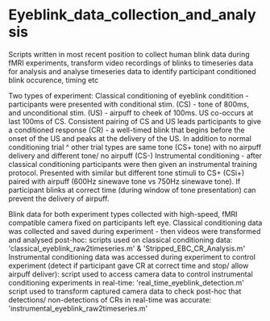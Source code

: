 # Eyeblink_data_collection_and_analysis
Scripts written in most recent position to collect human blink data during fMRI experiments, transform video recordings of blinks to timeseries data for analysis and analyse timeseries data to identify participant conditioned blink occurence, timing etc 

Two types of experiment:
Classical conditioning of eyeblink conditition - participants were presented with conditional stim. (CS) - tone of 800ms, and unconditional stim. (US) - airpuff to cheek of 100ms. US co-occurs at last 100ms of CS. Consistent pairing of CS and US leads participants to give a conditioned response (CR) - a well-timed blink that begins before the onset of the US and peaks at the delivery of the US. 
In addition to normal conditioning trial ^ other trial types are same tone (CS+ tone) with no airpuff delivery and different tone/ no airpuff (CS-) 
Instrumental conditioning - after classical conditioning participants were then given an instrumental training protocol. Presented with similar but different tone stimuli to CS+ (CSi+) paired with airpuff (600Hz sinewave tone vs 750Hz sinewave tone). If participant blinks at correct time (during window of tone presentation) can prevent the delivery of airpuff.

Blink data for both experiment types collected with high-speed, fMRI compatible camera fixed on participants left eye.
Classical conditioning data was collected and saved during experiment - then videos were transformed and analysed post-hoc:
  scripts used on classical conditioning data: 'classical_eyeblink_raw2timeseries.m' & 'Stripped_EBC_CR_Analysis.m'
Instrumental conditioning data was accessed during experiment to control experiment (detect if participant gave CR at correct time and stop/ allow airpuff deliver):
  script used to access camera data to control instrumental conditioning experiments in real-time: 'real_time_eyeblink_detection.m'
  script used to transform captured camera data to check post-hoc that detections/ non-detections of CRs in real-time was accurate: 'instrumental_eyeblink_raw2timeseries.m'


